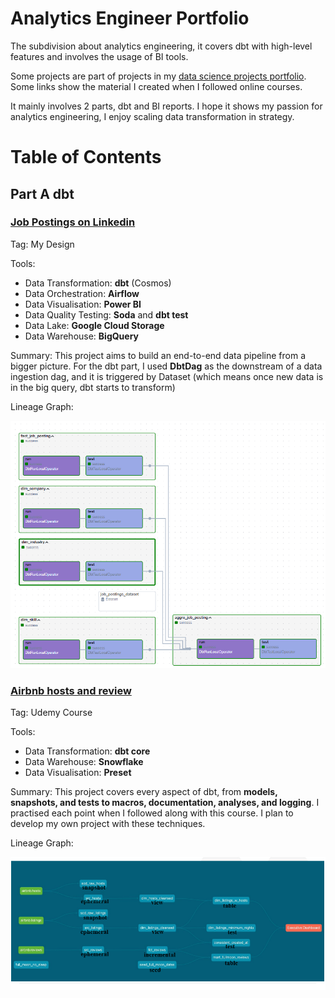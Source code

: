 # Analytics Engineer Portfolio
The subdivision about analytics engineering, it covers dbt with high-level features and involves the usage of BI tools.

Some projects are part of projects in my [data science projects portfolio](https://github.com/xiangivyli/data-science-portfolio/blob/main/README.md). Some links show the material I created when I followed online courses.

It mainly involves 2 parts, dbt and BI reports. I hope it shows my passion for analytics engineering, I enjoy scaling data transformation in strategy.
# Table of Contents

## Part A dbt

### [Job Postings on Linkedin](https://github.com/xiangivyli/data-science-portfolio/tree/main/part_a_job_posting_linkedin_pipeline/airflow/dags/dbt)
Tag: My Design

Tools:
 - Data Transformation: **dbt** (Cosmos)
 - Data Orchestration: **Airflow**
 - Data Visualisation: **Power BI**
 - Data Quality Testing: **Soda** and **dbt test**
 - Data Lake: **Google Cloud Storage**
 - Data Warehouse: **BigQuery**

Summary:
This project aims to build an end-to-end data pipeline from a bigger picture. For the dbt part, I used **DbtDag** as the downstream of a data ingestion dag, and it is triggered by Dataset (which means once new data is in the big query, dbt starts to transform)

Lineage Graph:
<p align = "center">
<img src="src/dbt_dag_trans_test_bigquery_linkedin.png">
</p>

### [Airbnb hosts and review](https://github.com/xiangivyli/the_dbt_bootcamp)
Tag: Udemy Course

Tools:
 - Data Transformation: **dbt core**
 - Data Warehouse: **Snowflake**
 - Data Visualisation: **Preset**

Summary: 
This project covers every aspect of dbt, from **models, snapshots, and tests to macros, documentation, analyses, and logging**. I practised each point when I followed along with this course. I plan to develop my own project with these techniques.

Lineage Graph:
<p align = "center">
<img src="src/dbt_documentation_snowflake_airbnb.png">
</p>

